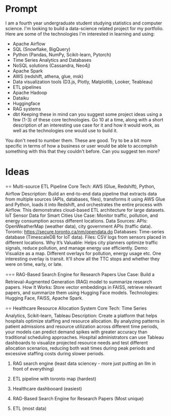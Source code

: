 # Prompt

I am a fourth year undergraduate student studying statistics and computer science. I'm looking to build a data-science related project for my portfolio. Here are some of the technologies I'm interested in learning and using:
- Apache Airflow
- SQL (Snowflake, BigQuery)
- Python (Pandas, NumPy, Scikit-learn, Pytorch)
- Time Series Analytics and Databases
- NoSQL solutions (Cassandra, Neo4j)
- Apache Spark
- AWS (redshift, athena, glue, msk)
- Data visualization tools (D3.js, Plotly, Matplotlib, Looker, Teableau)
- ETL pipelines
- Apache Hadoop
- Dataiku
- Huggingface
- RAG systems
- dbt
Keeping these in mind can you suggest some project ideas using a few (1-3) of these core technologies. Go 10 at a time, along with a short description of an interesting use case for it and how it would work, as well as the technologies one would use to build it.


You don't need to number them. These are good. Try to be a bit more specific in terms of how a business or user would be able to accomplish something with this that they couldn't before. Can you suggest ten more?

# Ideas

⭐⭐ Multi-source ETL Pipeline
Core Tech: AWS (Glue, Redshift), Python, Airflow
Description: Build an end-to-end data pipeline that extracts data from multiple sources (APIs, databases, files), transforms it using AWS Glue and Python, loads it into Redshift, and orchestrates the entire process with Airflow. This demonstrates cloud-based ETL architecture for large datasets.
    IoT Sensor Data for Smart Cities
    Use Case: Monitor traffic, pollution, and energy consumption across different locations.
    Data Sources:
        APIs: OpenWeatherMap (weather data), city government APIs (traffic data).
        Toronto: https://secure.toronto.ca/nm/opendata.do
        Databases: Time-series database (TimescaleDB for IoT data).
        Files: CSV logs from sensors placed in different locations.
    Why It’s Valuable: Helps city planners optimize traffic signals, reduce pollution, and manage energy use efficiently.
    Demo: Visualize as a map. Different overlays for pollution, energy usage etc. One interesting overlay is transit. It'll show all the TTC stops and whether they were on time, early, or late. 

⭐⭐⭐ RAG-Based Search Engine for Research Papers
Use Case: Build a Retrieval-Augmented Generation (RAG) model to summarize research papers.
How It Works: Store vector embeddings in FAISS, retrieve relevant papers, and summarize them using Hugging Face models.
Technologies: Hugging Face, FAISS, Apache Spark.

⭐⭐ Healthcare Resource Allocation System
Core Tech: Time Series Analytics, Scikit-learn, Tableau
Description: Create a platform that helps hospitals optimize staffing and resource allocation. By analyzing patterns in patient admissions and resource utilization across different time periods, your models can predict demand spikes with greater accuracy than traditional scheduling approaches. Hospital administrators can use Tableau dashboards to visualize projected resource needs and test different allocation scenarios, reducing both wait times during peak periods and excessive staffing costs during slower periods.

1. RAG search engine (least data sciencey - more just putting an llm in front of everything)
2. ETL pipeline with toronto map (hardest)
3. Healthcare dashbooard (easiest)

1. RAG-Based Search Engine for Research Papers (Most unique)
2. ETL (most data) 

